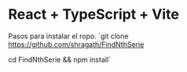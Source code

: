 # React + TypeScript + Vite
Pasos para instalar el ropo.
`git clone https://github.com/shragath/FindNthSerie

cd FindNthSerie && npm install`
